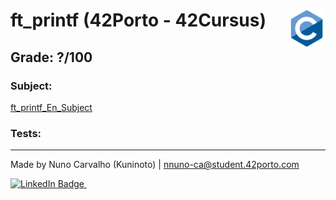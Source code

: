# ft_printf (42Porto - 42Cursus) <img src="https://github.com/devicons/devicon/blob/master/icons/c/c-original.svg" title="C" alt="C Logo" width="60" height="60" align="right" />&nbsp;
## Grade: ?/100

###  Subject:
[ft_printf_En_Subject](https://github.com/Kuninoto/ft_printf/blob/master/extras/en.subject_ft_printf.pdf)









### Tests:



---
Made by Nuno Carvalho (Kuninoto) | nnuno-ca@student.42porto.com  
<div id="badge"> <a href="https://www.linkedin.com/in/nuno-carvalho-218822247"/> <img src="https://img.shields.io/badge/LinkedIn-blue?style=for-the-badge&logo=linkedin&logoColor=white" alt="LinkedIn Badge"/>&nbsp;
